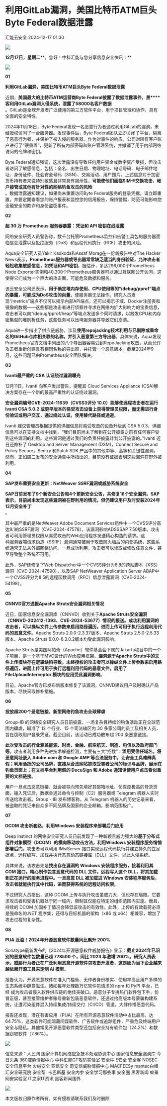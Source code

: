 #  利用GitLab漏洞，美国比特币ATM巨头Byte Federal数据泄露   
 汇能云安全   2024-12-17 01:30  
  
![](https://mmbiz.qpic.cn/mmbiz_jpg/NSXvotEG4JwA6iae234BZTcVibeERibUSXzxloMFcV9MHnsSJdcGYj72ZLF5IwV4YO6g8IeYKRsMQPicXQqmmGCiaBw/640?wx_fmt=jpeg&from=appmsg "")  
  
**12月****17****日，星期二****，您好！中科汇能与您分享信息安全快讯：**  
  
![](https://mmbiz.qpic.cn/mmbiz_gif/NSXvotEG4JykwLydHgxHibyZegb5d9yr5gaF9k2ZbSK9xY2uYjALVegOZXmaKP8SVliaJaGqBibsGLmjXbe5u1m3A/640?wx_fmt=gif&from=appmsg "")  
  
**01**  
  
  
**利用GitLab漏洞，美国比特币ATM巨头Byte Federal数据泄露**  
  
  
近期，**美国最大的比特币ATM运营商Byte Federal披露了数据泄露事件，黑****客利用GitLab漏洞入侵系统，泄露了58000名客户数据**  
。GitLab是全球开发者广泛使用的第三方软件平台，用于项目管理和协作，具有全面的安全特性。  
  
2024年11月18日，Byte Federal发现一名恶意行为者通过利用GitLab的漏洞，未经授权访问了一台服务器。发现事件后，Byte Federal团队立即关闭了平台，隔离了恶意行为者，并保护了被入侵的服务器。作为对事件的响应，公司对所有客户账户进行了“硬重置”，更新了所有内部密码和账户管理系统，并撤销了用于内部网络访问的令牌和密钥。  
  
Byte Federal通知强调，这次泄露没有导致任何用户资金或数字资产受损，但攻击者访问了敏感信息，包括：全名、出生日期、物理地址、电话号码、电子邮件地址、身份证件、社会安全号码（SSN）、交易活动、用户照片。上述信息对于加密货币持有者来说特别敏感且非常具有揭示性，**可能使他们面临SIM卡交换攻击、帐户接管或其他有针对性的网络钓鱼攻击的风险**  
。数据泄露通知建议，如果尚未重置访问Byte Federal服务的登录凭据，请立即重置，并要定期查看您的账户报表和监控您的信用报告，保持警惕，防范可能影响您金融安全的欺诈和身份盗窃事件。  
  
**02**  
  
**超 30 万 Prometheus 服务器暴露：凭证和 API 密钥在线泄露**  
  
  
网络安全研究人员警告称，数千台托管Prometheus监控和告警工具包的服务器面临信息泄露以及拒绝服务（DoS）和远程代码执行（RCE）攻击的风险。  
  
Aqua安全研究人员Yakir Kadkoda和Assaf Morag在一份新报告中对The Hacker News表示，**Prometheus服务器或导出器常常缺乏适当的身份验证，允许攻击者轻松收集敏感信息，如凭证和API密钥**。据估计，多达296,000个Prometheus Node Exporter实例和40,300个Prometheus服务器可以通过互联网公开访问，这使得它们成为一个巨大的攻击面，可能危及数据和服务。  
  
该云安全公司还表示，**用于确定堆内存使用、CPU使用等的“/debug/pprof”端点的暴露，可能成为DoS攻击的向量**，使服务器无法操作。研究人员发现“/metrics”端点不仅可以揭示内部API端点，还可以揭示子域、Docker注册表和镜像的数据——这些都是攻击者进行侦察并寻求在网络内扩大影响力的宝贵信息，攻击者可以向“/debug/pprof/heap”等端点发送多个同时请求，以触发CPU和内存密集型的堆剖析任务，这些任务可以压垮服务器并导致它们崩溃。  
  
Aqua进一步指出了供应链威胁，涉及**使用repojacking技术利用与已删除或重命名的GitHub仓库相关联的名称，并引入恶意第三方导出器**。具体来说，Aqua发现Prometheus官方文档中列出的八个导出器容易受到RepoJacking攻击，从而允许攻击者重新创建具有相同名称的导出器，并托管一个恶意版本。截至2024年9月，这些问题已由Prometheus安全团队解决。  
  
**03**  
  
**Ivanti最严重的 CSA 认证绕过漏洞曝光**  
  
  
12月11日，Ivanti 向客户发出警告，提醒其 Cloud Services Appliance (CSA)解决方案存在一个新的最高严重性的认证绕过漏洞。  
  
**安全漏洞编号CVE-2024-11639（CVSS3评分 10.0）能够使远程攻击者在运行 Ivanti CSA 5.0.2 或更早版本的易受攻击设备上获得管理员权限，而无需进行身份验证或用户交互，通过绕过认证，使用替代路径或通道**。  
  
Ivanti 建议管理员根据提供的详细信息将易受攻击的设备升级到 CSA 5.0.3，详细信息可以在支持文档中找到。“我们目前尚未了解到在公开披露之前有任何客户受到这些漏洞的利用。这些漏洞是通过我们的负责任披露计划公开披露的。”Ivanti 近日还修补了 Desktop and Server Management (DSM)，Connect Secure and Policy Secure，Sentry 和Patch SDK 产品中的其他中等、高等和关键性漏洞。然而，正如周二发布的安全通告中所指出的，目前没有证据表明这些漏洞在野外被利用。  
  
**04**  
  
**SAP发布重要安全更新：NetWeaver SSRF漏洞或威胁系统安全**  
  
  
**SAP日前发布了9个新安全公告和4个更新安全公告，共修复16个安全漏洞。SAP表示，目前尚未发现这些漏洞被在野利用的情况，但仍建议用户及时安装2024年12月安全补丁**  
。  
  
其中最严重的是NetWeaver Adobe Document Services组件中一个CVSS评分高达9.1的SSRF漏洞（CVE-2024-47578）。该漏洞影响ADSSSAP 7.50版本。攻击者可利用管理员权限从易受攻击的Web应用程序发送精心构造的请求。这  
种服务器端请求伪造（SSRF）漏洞通常被用于攻击防火墙后的内部系统，这些系统通常无法从外部网络访问。一旦成功利用，攻击者可以读取或修改任意文件，甚至导致整个系统不可用。  
  
此外，SAP还修复了Web Dispatcher中一个CVSS评分为8.8的跨站脚本（XSS）漏洞（CVE-2024-47590），以及SAP NetWeaver Application Server ABAP中一个CVSS评分为8.5的远程函数调用（RFC）信息泄露漏洞（CVE-2024-54198）。  
  
**05**  
  
**CNNVD官方通报Apache Struts安全漏洞相关情况**  
  
  
近日，国家信息安全漏洞库（CNNVD）收到关于**Apache Struts安全漏洞（CNNVD-202412-1393、CVE-2024-53677）情况的报送。成功利用漏洞的攻击者，可以操纵文件上传参数来启用路径遍历，进而上传可用于执行远程利用代码的恶意文件**。Apache Struts 2.0.0-2.3.37版本、Apache Struts 2.5.0-2.5.33版本、Apache Struts 6.0.0-6.3.0.2版本均受此漏洞影响。  
  
Apache Struts是美国阿帕奇（Apache）软件基金会下属的Jakarta项目中的一个子项目，是一个基于MVC设计的Web应用框架。**漏洞源于Apache Struts中的文件上传模块存在逻辑缺陷导致，未经授权的攻击者可以操纵文件上传参数来启用路径遍历，进而上传可用于执行远程利用代码的恶意文件，启用了FileUploadInterceptor 模块的应用受此漏洞影响**。  
  
目前，Apache官方已发布新版本修复了该漏洞，CNNVD建议用户及时确认产品版本，尽快采取修补措施。  
  
**06**  
  
**投放超200个恶意链接，新型网络钓鱼攻击全球肆虐**  
  
  
Group-IB 的网络安全研究人员日前披露，一场复杂且持续的钓鱼活动正在全球范围内肆虐，瞄准了 12 个行业、15 个司法辖区内 30 多家公司的员工及相关人员，旨在窃取用户登录凭证。截至目前，该活动已成功散布超 200 条恶意链接。  
  
**此次受攻击的行业涵盖能源、时尚、金融、航空航天、制造、电信以及政府部门等**。攻击者利用多种先进技术躲避检测，主要有三大“招数”：**滥用受信任域名，将恶意网址嵌入 Adobe.com 和 Google AMP 等合法服务中，让安全工具难辨真假；利用活跃的公司品牌，直接从合法网站抓取受害者公司的标识与品牌，展示在钓鱼页面上；在文档平台利用假的 DocuSign 和 Adobe 通知诱使用户点击看似重要的文档链接**。  
  
用户一旦点击恶意链接，就会被导向预先填好其邮箱地址、仿真度极高的登录页面，输入凭证后，数据会通过命令与控制（C2）服务器或 Telegram 机器人实时传送给攻击者。Group - IB 发布博客称，从 Telegram 机器人的历史记录来看，被盗取的凭证来自众多不同品牌及国家的企业邮箱，影响范围极广。  
  
**07**  
  
**DCOM 攻击新套路，利用Windows 安装程序来部署后门应用**  
  
  
Deep Instinct 的网络安全研究人员日前发现了一种新颖且威力强大的**基于分布式组件对象模型（DCOM）的横向移动攻击方法，利用Windows 安装程序服务悄悄部署后门**。攻击者可以利用 IMsiServer 接口实现远程代码执行并建立持久的立足据点，远程编写、加载并执行恶意动态链接库（DLL）文件，以此入侵系统。  
  
具体来说，该攻击先是**找出存在漏洞的 Windows 安装程序服务，接着利用其 COM 接口，精心制作包含恶意代码的 DLL 文件，远程写入这个 DLL，将其加载到正在运行的服务进程中。一旦恶意 DLL 被加载进 Windows 安装程序服务后，攻击者就能执行其中代码，进而获得系统的远程访问权限**。  
  
不过研究人员指出，这种 DCOM 上传与执行攻击虽威力大，但也存在局限。它要求攻击者和受害机器处于同一域内，限制其仅能在特定的组织范围内实施。而且，持续的 DCOM 加固补丁情况会降低该攻击的有效性。此外，上传的有效载荷必须是强命名的.NET 程序集，还得与目标机器的架构（x86 或 x64）相兼容，增加了攻击过程的复杂性。  
  
**08**  
  
  
**PUA 泛滥！2024年开源恶意软件数量同比飙升 200%**  
  
  
Sonatype最新发布的《2024年开源恶意软件威胁报告》显示：**截止2024年已识别的恶意软件包数量已超 778500 个，同比 2023 年激增 200%。研究人员表示，威胁行为者正在广泛利用恶意开源软件包攻击开发者，这是因为当下企业越来越依赖开源工具来定制 AI 模型**。  
  
报告认为，开源恶意软件在准入门槛低、无作者身份核实、使用率高且用户多样的生态系统中肆意滋生。诸如每年处理数万亿软件包请求的 npm 和 PyPI 平台，已经 成为攻击者侵入软件供应链的绝佳突破口。恶意分子专挑热门软件包下手，仿冒正版，甚至接管维护者账号重新包装恶意软件，还通过抬高版本号蒙骗构建系统，让遭污染组件混入持续集成/持续交付（CI/CD）管道，大肆传播恶意代码。  
  
报告还发现，潜在有害应用（PUA）在所有开源恶意软件活动中占比最高，达 64.75%，这类软件可能暗藏间谍软件、广告软件或追踪组件，严重危及终端用户安全与隐私。其他常见开源恶意软件类型还包括安全持有软件包（24.2%）和数据窃取软件（7.86%）。  
  
  
![](https://mmbiz.qpic.cn/mmbiz_gif/NSXvotEG4JykwLydHgxHibyZegb5d9yr5Bp9Mg8Wwt4XibBWHrPNZ7VbKUAQYtqn5XCibE5fulJU115VHXBMglyvg/640?wx_fmt=gif&from=appmsg "")  
  
信息来源：人民网 国家计算机网络应急技术处理协调中心 国家信息安全漏洞库 今日头条 360威胁情报中心 中科汇能GT攻防实验室 安全牛 E安全 安全客 NOSEC安全讯息平台 火绒安全 亚信安全 奇安信威胁情报中心 MACFEESy mantec白帽汇安全研究院 安全帮  卡巴斯基 安全内参 安全学习那些事 安全圈 黑客新闻 蚁景网安实验室 IT之家IT资讯 黑客新闻国外  
  
![](https://mmbiz.qpic.cn/mmbiz_png/NSXvotEG4Jy8LNPtUFy94c9CGG0ASQqK4WcEDppBOWoymg5KyMOPPy14tftLVEgIibMlwuvsTjffaicjlVtficB2A/640?wx_fmt=png "")  
  
本文版权归原作者所有，如有侵权请联系我们及时删除  
  
